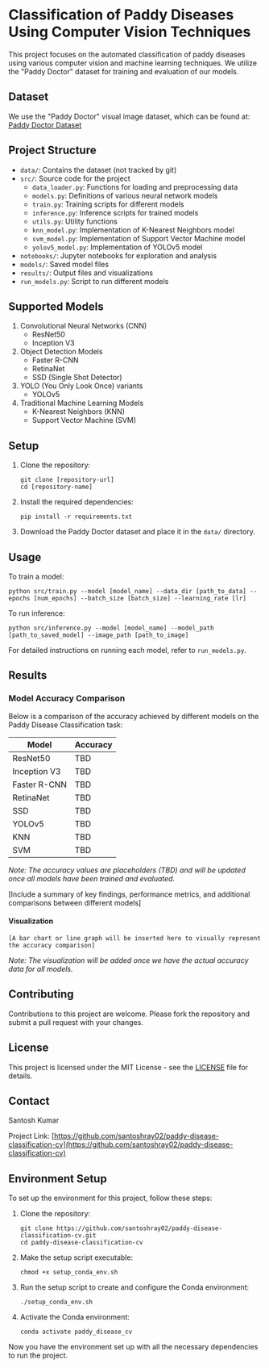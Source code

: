 # Classification of Paddy Diseases Using Computer Vision Techniques

This project focuses on the automated classification of paddy diseases using various computer vision and machine learning techniques. We utilize the "Paddy Doctor" dataset for training and evaluation of our models.

## Dataset

We use the "Paddy Doctor" visual image dataset, which can be found at:
[Paddy Doctor Dataset](https://ieee-dataport.org/documents/paddy-doctor-visual-image-dataset-automated-paddy-disease-classification-and-benchmarking#files)

## Project Structure

- `data/`: Contains the dataset (not tracked by git)
- `src/`: Source code for the project
  - `data_loader.py`: Functions for loading and preprocessing data
  - `models.py`: Definitions of various neural network models
  - `train.py`: Training scripts for different models
  - `inference.py`: Inference scripts for trained models
  - `utils.py`: Utility functions
  - `knn_model.py`: Implementation of K-Nearest Neighbors model
  - `svm_model.py`: Implementation of Support Vector Machine model
  - `yolov5_model.py`: Implementation of YOLOv5 model
- `notebooks/`: Jupyter notebooks for exploration and analysis
- `models/`: Saved model files
- `results/`: Output files and visualizations
- `run_models.py`: Script to run different models

## Supported Models

1. Convolutional Neural Networks (CNN)
   - ResNet50
   - Inception V3
2. Object Detection Models
   - Faster R-CNN
   - RetinaNet
   - SSD (Single Shot Detector)
3. YOLO (You Only Look Once) variants
   - YOLOv5
4. Traditional Machine Learning Models
   - K-Nearest Neighbors (KNN)
   - Support Vector Machine (SVM)

## Setup

1. Clone the repository:
   ```
   git clone [repository-url]
   cd [repository-name]
   ```
2. Install the required dependencies:
   ```
   pip install -r requirements.txt
   ```
3. Download the Paddy Doctor dataset and place it in the `data/` directory.

## Usage

To train a model:
```
python src/train.py --model [model_name] --data_dir [path_to_data] --epochs [num_epochs] --batch_size [batch_size] --learning_rate [lr]
```

To run inference:
```
python src/inference.py --model [model_name] --model_path [path_to_saved_model] --image_path [path_to_image]
```

For detailed instructions on running each model, refer to `run_models.py`.

## Results

### Model Accuracy Comparison

Below is a comparison of the accuracy achieved by different models on the Paddy Disease Classification task:

| Model | Accuracy |
|-------|----------|
| ResNet50 | TBD |
| Inception V3 | TBD |
| Faster R-CNN | TBD |
| RetinaNet | TBD |
| SSD | TBD |
| YOLOv5 | TBD |
| KNN | TBD |
| SVM | TBD |

*Note: The accuracy values are placeholders (TBD) and will be updated once all models have been trained and evaluated.*

[Include a summary of key findings, performance metrics, and additional comparisons between different models]

#### Visualization

```
[A bar chart or line graph will be inserted here to visually represent the accuracy comparison]
```

*Note: The visualization will be added once we have the actual accuracy data for all models.*

## Contributing

Contributions to this project are welcome. Please fork the repository and submit a pull request with your changes.

## License

This project is licensed under the MIT License - see the [LICENSE](LICENSE) file for details.

## Contact

Santosh Kumar

Project Link: [https://github.com/santoshray02/paddy-disease-classification-cv](https://github.com/santoshray02/paddy-disease-classification-cv)

## Environment Setup

To set up the environment for this project, follow these steps:

1. Clone the repository:
   ```
   git clone https://github.com/santoshray02/paddy-disease-classification-cv.git
   cd paddy-disease-classification-cv
   ```

2. Make the setup script executable:
   ```
   chmod +x setup_conda_env.sh
   ```

3. Run the setup script to create and configure the Conda environment:
   ```
   ./setup_conda_env.sh
   ```

4. Activate the Conda environment:
   ```
   conda activate paddy_disease_cv
   ```

Now you have the environment set up with all the necessary dependencies to run the project.
